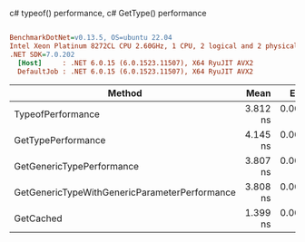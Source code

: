 c# typeof() performance, c# GetType() performance
``` ini

BenchmarkDotNet=v0.13.5, OS=ubuntu 22.04
Intel Xeon Platinum 8272CL CPU 2.60GHz, 1 CPU, 2 logical and 2 physical cores
.NET SDK=7.0.202
  [Host]     : .NET 6.0.15 (6.0.1523.11507), X64 RyuJIT AVX2
  DefaultJob : .NET 6.0.15 (6.0.1523.11507), X64 RyuJIT AVX2


```
|                                        Method |     Mean |     Error |    StdDev | Allocated |
|---------------------------------------------- |---------:|----------:|----------:|----------:|
|                             TypeofPerformance | 3.812 ns | 0.0008 ns | 0.0007 ns |         - |
|                            GetTypePerformance | 4.145 ns | 0.0007 ns | 0.0006 ns |         - |
|                     GetGenericTypePerformance | 3.807 ns | 0.0007 ns | 0.0006 ns |         - |
| GetGenericTypeWithGenericParameterPerformance | 3.808 ns | 0.0010 ns | 0.0008 ns |         - |
|                                     GetCached | 1.399 ns | 0.0009 ns | 0.0009 ns |         - |
